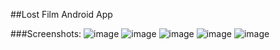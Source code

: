 ##Lost Film Android App

###Screenshots:
![image](http://i.imgur.com/oGYtMTT.png?1)
![image](http://i.imgur.com/1INiVih.png?2)
![image](http://i.imgur.com/tHc3bwd.png?1)
![image](http://i.imgur.com/OBni5Mn.png?1)
![image](http://i.imgur.com/NI4B7Yt.png?1)
